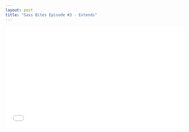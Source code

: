 ```yaml
---
layout: post
title: "Sass Bites Episode #3 - Extends"
---
```


<iframe width='560' height='315' src='//www.youtube.com/embed/bdxhF-tNtS4' frameborder='0' allowfullscreen></iframe>